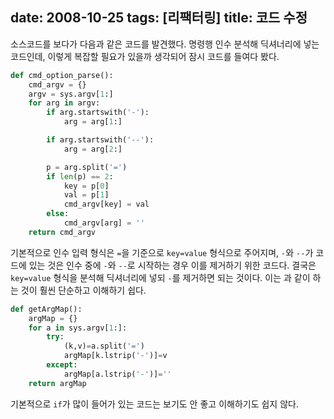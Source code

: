 date: 2008-10-25
tags: [리팩터링]
title: 코드 수정
---
소스코드를 보다가 다음과 같은 코드를 발견했다. 명령행 인수 분석해 딕셔너리에 넣는 코드인데, 이렇게 복잡할 필요가 있을까 생각되어 잠시 코드를 들여다 봤다.
<!--more-->
```python
def cmd_option_parse():
    cmd_argv = {}
    argv = sys.argv[1:]
    for arg in argv:
        if arg.startswith('-'):
            arg = arg[1:]

        if arg.startswith('--'):
            arg = arg[2:]

        p = arg.split('=')
        if len(p) == 2:
            key = p[0]
            val = p[1]
            cmd_argv[key] = val
        else:
            cmd_argv[arg] = ''
    return cmd_argv
```

기본적으로 인수 입력 형식은 `=`을 기준으로 `key=value` 형식으로 주어지며,
`-`와 `--`가 코드에 있는 것은 인수 중에 `-`와 `--`로 시작하는 경우 이를 제거하기 위한 코드다. 결국은 `key=value` 형식을 분석해 딕셔너리에 넣되 `-`를 제거하면 되는 것이다. 이는 과 같이 하는 것이 훨씬 단순하고 이해하기 쉽다.

```python
def getArgMap():
    argMap = {}
    for a in sys.argv[1:]:
        try:
            (k,v)=a.split('=')
            argMap[k.lstrip('-')]=v
        except:
            argMap[a.lstrip('-')]=''
    return argMap
```

기본적으로 `if`가 많이 들어가 있는 코드는 보기도 안 좋고 이해하기도 쉽지 않다.
